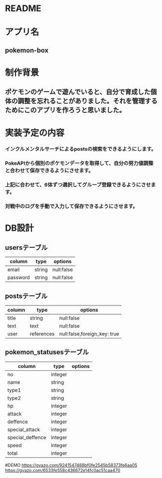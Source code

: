 # README

# アプリ名
## pokemon-box

# 制作背景
## ポケモンのゲームで遊んでいると、自分で育成した個体の調整を忘れることがありました。それを管理するためにこのアプリを作ろうと思いました。

# 実装予定の内容

### インクルメンタルサーチによるpostsの検索をできるようにします。
### PokeAPIから個別のポケモンデータを取得して、自分の努力値調整と合わせて保存できるようにさせます。
### 上記に合わせて、6体ずつ選択してグループ登録できるようにさせます。
### 対戦中のログを手動で入力して保存できるようにさせます。


# DB設計

## usersテーブル

| column           |type               |options             |
|------------------|-------------------|--------------------|
| email            |string             |null:false          |
| password         |string             |null:false          |

## postsテーブル

| column           |type               |options             |
|------------------|-------------------|--------------------|
| title            |string             |null:false          |
| text             |text               |null:false          |
| user             |references         |null:false,foreign_key: true |


## pokemon_statusesテーブル

| column           |type               |options             |
|------------------|-------------------|--------------------|
| no               |integer            |                    |
| name             |string             |                    |
| type1            |string             |                    |
| type2            |string             |                    |
| hp               |integer            |                    |
| attack           |integer            |                    |
| deffence         |integer            |                    |
| special_attack   |integer            |                    |
| special_deffence |integer            |                    |
| speed            |integer            |                    |
| total            |integer            |                    |

#DEMO
https://gyazo.com/9241547488bf0fe2545b58373fe6aa05
https://gyazo.com/6533fe558c436672e14fc0ac51caa470